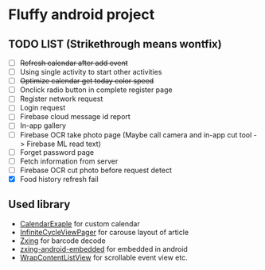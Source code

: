 # Fluffy android project


## TODO LIST (Strikethrough means wontfix)
- [ ] ~~Refresh calendar after add event~~
- [ ] Using single activity to start other activities
- [ ] ~~Optimize calendar get today color speed~~
- [ ] Onclick radio button in complete register page
- [ ] Register network request
- [ ] Login request
- [ ] Firebase cloud message id report
- [ ] In-app gallery
- [ ] Firebase OCR take photo page (Maybe call camera and in-app cut tool -> Firebase ML read text)
- [ ] Forget password page
- [ ] Fetch information from server
- [ ] Firebase OCR cut photo before request detect
- [x] Food history refresh fail

## Used library

* [CalendarExaple](https://github.com/codbking/CalendarExaple) for custom calendar
* [InfiniteCycleViewPager](https://github.com/Devlight/InfiniteCycleViewPager) for carouse layout of article
* [Zxing](https://github.com/zxing/zxing) for barcode decode
* [zxing-android-embedded](https://github.com/journeyapps/zxing-android-embedded) for embedded in android
* [WrapContentListView](https://github.com/mzlogin/WrapContentListView) for scrollable event view etc.
